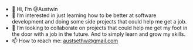- 👋 Hi, I’m @Austwin
- 👀 I’m interested in just learning how to be better at software development and doing some side projects that could help me get a job. 
- 💞️ I’m looking to collaborate on projects that could help me get my foot in the door with a job in the future. And to simply learn and grow my skills.
- 📫 How to reach me: austsethw@gmail.com

<!---
Austwin/Austwin is a ✨ special ✨ repository because its `README.md` (this file) appears on your GitHub profile.
You can click the Preview link to take a look at your changes.
--->
